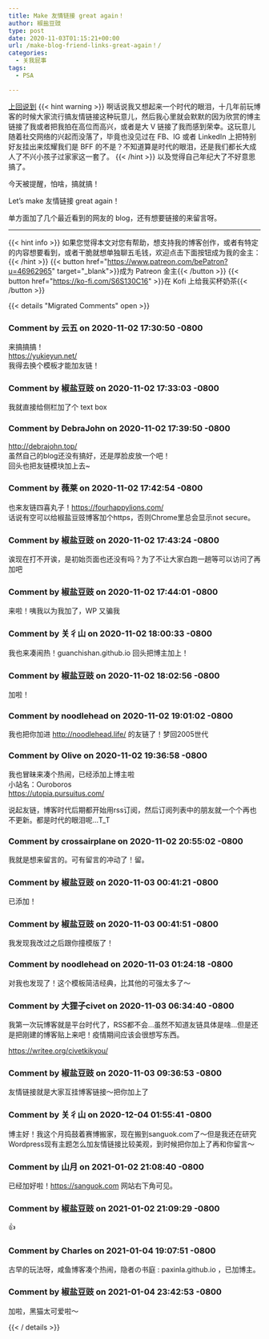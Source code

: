 ```yaml
---
title: Make 友情链接 great again！
author: 椒盐豆豉
type: post
date: 2020-11-03T01:15:21+00:00
url: /make-blog-friend-links-great-again！/
categories:
  - 关我屁事
tags:
  - PSA

---
```

[上回说到](https://douchi.space/web/@mtfront/105130690488549010)
{{< hint warning >}}
啊话说我又想起来一个时代的眼泪，十几年前玩博客的时候大家流行搞友情链接这种玩意儿，然后我心里就会默默的因为欣赏的博主链接了我或者把我拍在高位而高兴，或者是大 V 链接了我而感到荣幸。这玩意儿随着社交网络的兴起而没落了，毕竟也没见过在 FB、IG 或者 LinkedIn 上把特别好友挂出来炫耀我们是 BFF 的不是？不知道算是时代的眼泪，还是我们都长大成人了不兴小孩子过家家这一套了。 
{{< /hint >}}
以及觉得自己年纪大了不好意思搞了。

今天被提醒，怕啥，搞就搞！

Let’s make 友情链接 great again！

单方面加了几个最近看到的网友的 blog，还有想要链接的来留言呀。

---
{{< hint info >}}
如果您觉得本文对您有帮助，想支持我的博客创作，或者有特定的内容想要看到，或者干脆就想单独聊五毛钱，欢迎点击下面按钮成为我的金主：
{{< /hint >}}
{{< button href="https://www.patreon.com/bePatron?u=46962965" target="_blank">}}成为 Patreon 金主{{< /button >}}
{{< button href="https://ko-fi.com/S6S130C16" >}}在 Kofi 上给我买杯奶茶{{< /button >}}

{{< details "Migrated Comments" open >}}

### Comment by 云五 on 2020-11-02 17:30:50 -0800
来搞搞搞！  
<a href="https://yukieyun.net/" rel="nofollow ugc">https://yukieyun.net/</a>  
我得去换个模板才能加友链！

### Comment by 椒盐豆豉 on 2020-11-02 17:33:03 -0800
我就直接给侧栏加了个 text box

### Comment by DebraJohn on 2020-11-02 17:39:50 -0800
<a href="http://debrajohn.top/" rel="nofollow ugc">http://debrajohn.top/</a>  
虽然自己的blog还没有搞好，还是厚脸皮放一个吧！  
回头也把友链模块加上去~

### Comment by 薇莱 on 2020-11-02 17:42:54 -0800
也来友链四喜丸子！https://fourhappylions.com/  
话说有空可以给椒盐豆豉博客加个https，否则Chrome里总会显示not secure。

### Comment by 椒盐豆豉 on 2020-11-02 17:43:24 -0800
诶现在打不开诶，是初始页面也还没有吗？为了不让大家白跑一趟等可以访问了再加吧

### Comment by 椒盐豆豉 on 2020-11-02 17:44:01 -0800
来啦！咦我以为我加了，WP 又骗我

### Comment by 关彳山 on 2020-11-02 18:00:33 -0800
我也来凑闹热！guanchishan.github.io 回头把博主加上！

### Comment by 椒盐豆豉 on 2020-11-02 18:02:56 -0800
加啦！

### Comment by noodlehead on 2020-11-02 19:01:02 -0800
我也把你加进 <a href="http://noodlehead.life/" rel="nofollow ugc">http://noodlehead.life/</a> 的友链了！梦回2005世代

### Comment by Olive on 2020-11-02 19:36:58 -0800
我也冒昧来凑个热闹，已经添加上博主啦  
小站名：Ouroboros  
<a href="https://utopia.pursuitus.com/" rel="nofollow ugc">https://utopia.pursuitus.com/</a>

说起友链，博客时代后期都开始用rss订阅，然后订阅列表中的朋友就一个个再也不更新。都是时代的眼泪呢…T_T

### Comment by crossairplane on 2020-11-02 20:55:02 -0800
我就是想来留言的。可有留言的冲动了！留。

### Comment by 椒盐豆豉 on 2020-11-03 00:41:21 -0800
已添加！

### Comment by 椒盐豆豉 on 2020-11-03 00:41:51 -0800
我发现我改过之后跟你撞模版了！

### Comment by noodlehead on 2020-11-03 01:24:18 -0800
对我也发现了！这个模板简洁经典，比其他的可强太多了～

### Comment by 大狸子civet on 2020-11-03 06:34:40 -0800
我第一次玩博客就是平台时代了，RSS都不会…虽然不知道友链具体是啥…但是还是把刚建的博客贴上来吧！疫情期间应该会很想写东西。

<a href="https://writee.org/civetkikyou/" rel="nofollow ugc">https://writee.org/civetkikyou/</a>

### Comment by 椒盐豆豉 on 2020-11-03 09:36:53 -0800
友情链接就是大家互挂博客链接～把你加上了

### Comment by 关彳山 on 2020-12-04 01:55:41 -0800
博主好！我这个月捣鼓着赛博搬家，现在搬到sanguok.com了～但是我还在研究Wordpress现有主题怎么加友情链接比较美观，到时候把你加上了再和你留言～

### Comment by 山月 on 2021-01-02 21:08:40 -0800
已经加好啦！https://sanguok.com 网站右下角可见。

### Comment by 椒盐豆豉 on 2021-01-02 21:09:29 -0800
👍

### Comment by Charles on 2021-01-04 19:07:51 -0800
古早的玩法呀，咸鱼博客凑个热闹，隐者の书庭 : paxinla.github.io ，已加博主。

### Comment by 椒盐豆豉 on 2021-01-04 23:42:53 -0800
加啦，黑猫太可爱啦～

{{< / details >}}
